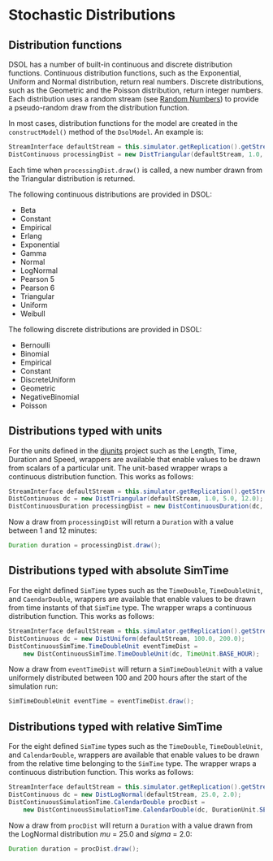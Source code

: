 # Stochastic Distributions

## Distribution functions

DSOL has a number of built-in continuous and discrete distribution functions. Continuous distribution functions, such as the Exponential, Uniform and Normal distribution, return real numbers. Discrete distributions, such as the Geometric and the Poisson distribution, return integer numbers. Each distribution uses a random stream (see [Random Numbers](../random-numbers)) to provide a pseudo-random draw from the distribution function. 

In most cases, distribution functions for the model are created in the `constructModel()` method of the `DsolModel`. An example is:

```java
StreamInterface defaultStream = this.simulator.getReplication().getStream("default");
DistContinuous processingDist = new DistTriangular(defaultStream, 1.0, 5.0, 12.0);
```

Each time when `processingDist.draw()` is called, a new number drawn from the Triangular distribution is returned. 

The following continuous distributions are provided in DSOL:

* Beta 
* Constant 
* Empirical
* Erlang 
* Exponential 
* Gamma 
* Normal 
* LogNormal 
* Pearson 5 
* Pearson 6
* Triangular
* Uniform
* Weibull

The following discrete distributions are provided in DSOL:

* Bernoulli
* Binomial
* Empirical
* Constant
* DiscreteUniform
* Geometric
* NegativeBinomial
* Poisson


## Distributions typed with units

For the units defined in the [djunits](https://djunits.org) project such as the Length, Time, Duration and Speed, wrappers are available that enable values to be drawn from scalars of a particular unit. The unit-based wrapper wraps a continuous distribution function. This works as follows:

```java
StreamInterface defaultStream = this.simulator.getReplication().getStream("default");
DistContinuous dc = new DistTriangular(defaultStream, 1.0, 5.0, 12.0);
DistContinuousDuration processingDist = new DistContinuousDuration(dc, DurationUnit.MINUTE);
```

Now a draw from `processingDist` will return a `Duration` with a value between 1 and 12 minutes:

```java
Duration duration = processingDist.draw();
```


## Distributions typed with absolute SimTime

For the eight defined `SimTime` types such as the `TimeDouble`, `TimeDoubleUnit`, and `CaendarDouble`, wrappers are available that enable values to be drawn from time instants of that `SimTime` type. The wrapper wraps a continuous distribution function. This works as follows:

```java
StreamInterface defaultStream = this.simulator.getReplication().getStream("default");
DistContinuous dc = new DistUniform(defaultStream, 100.0, 200.0);
DistContinuousSimTime.TimeDoubleUnit eventTimeDist = 
    new DistContinuousSimTime.TimeDoubleUnit(dc, TimeUnit.BASE_HOUR);
```

Now a draw from `eventTimeDist` will return a `SimTimeDoubleUnit` with a value uniformely distributed between 100 and 200 hours after the start of the simulation run:

```java
SimTimeDoubleUnit eventTime = eventTimeDist.draw();
```


## Distributions typed with relative SimTime

For the eight defined `SimTime` types such as the `TimeDouble`, `TimeDoubleUnit`, and `CalendarDouble`, wrappers are available that enable values to be drawn from the relative time belonging to the `SimTime` type. The wrapper wraps a continuous distribution function. This works as follows:

```java
StreamInterface defaultStream = this.simulator.getReplication().getStream("default");
DistContinuous dc = new DistLogNormal(defaultStream, 25.0, 2.0);
DistContinuousSimulationTime.CalendarDouble procDist = 
    new DistContinuousSimulationTime.CalendarDouble(dc, DurationUnit.SECOND);
```

Now a draw from `procDist` will return a `Duration` with a value drawn from the LogNormal distribution _mu_ = 25.0 and _sigma_ = 2.0:

```java
Duration duration = procDist.draw();
```

